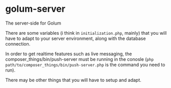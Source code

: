 # golum-server
The server-side for Golum

There are some variables (i think in `initialization.php`, mainly) that you will have to adapt to your server environment, along with the database connection.

In order to get realtime features such as live messaging, the composer_things/bin/push-server must be running in the conosle (`php path/to/composer_things/bin/push-server.php` is the command you need to run).

There may be other things that you will have to setup and adapt.
